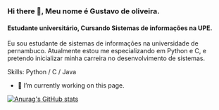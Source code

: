 ### Hi there 👋, Meu nome é Gustavo de oliveira.
#### Estudante universitário, Cursando Sistemas de informações na UPE.

Eu sou estudante de sistemas de informações na universidade de pernambuco. Atualmente estou me especializando em Python e C, e pretendo inicializar minha carreira no desenvolvimento de sistemas.

Skills: Python / C / Java

- 🔭 I’m currently working on this page. 

[![Anurag's GitHub stats](https://github-readme-stats.vercel.app/api?username=Gustavoo151)](https://github.com/anuraghazra/github-readme-stats)



